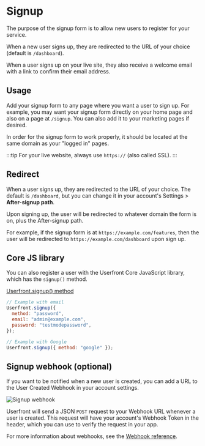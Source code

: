 # Signup

The purpose of the signup form is to allow new users to register for your service.

<iframe-demo display-title="Signup form"></iframe-demo>

When a new user signs up, they are redirected to the URL of your choice (default is `/dashboard`).

When a user signs up on your live site, they also receive a welcome email with a link to confirm their email address.

## Usage

Add your signup form to any page where you want a user to sign up. For example, you may want your signup form directly on your home page and also on a page at `/signup`. You can also add it to your marketing pages if desired.

In order for the signup form to work properly, it should be located at the same domain as your "logged in" pages.

:::tip
For your live website, always use `https://` (also called SSL).
:::

## Redirect

When a user signs up, they are redirected to the URL of your choice. The default is `/dashboard`, but you can change it in your account's Settings > **After-signup path**.

Upon signing up, the user will be redirected to whatever domain the form is on, plus the After-signup path.

For example, if the signup form is at `https://example.com/features`, then the user will be redirected to `https://example.com/dashboard` upon sign up.

## Core JS library

You can also register a user with the Userfront Core JavaScript library, which has the `signup()` method.

[Userfront.signup() method](/docs/js.html#signup-options)

```js
// Example with email
Userfront.signup({
  method: "password",
  email: "admin@example.com",
  password: "testmodepassword",
});

// Example with Google
Userfront.signup({ method: "google" });
```

## Signup webhook (optional)

If you want to be notified when a new user is created, you can add a URL to the
User Created Webhook in your account settings.

![Signup webhook](https://res.cloudinary.com/component/image/upload/v1582764381/webhook_url_qcmvkl.png)

Userfront will send a JSON `POST` request to your Webhook URL whenever a user is created. This request will have your account's Webhook Token in the header, which you can use to verify the request in your app.

For more information about webhooks, see the [Webhook reference](/docs/webhooks/).
